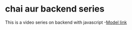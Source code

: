 # chai aur backend series 

This is a video series on backend with javascript 
-[Model link](http://app.eraser.io/workspace.YtPqZ1VogxGy1jzIDkzj?origin=share) 
